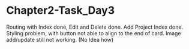 # Chapter2-Task_Day3

Routing with Index done, Edit and Delete done.
Add Project Index done.
Styling problem, with button not able to align to the end of card.
Image add/update still not working. (No Idea how)
